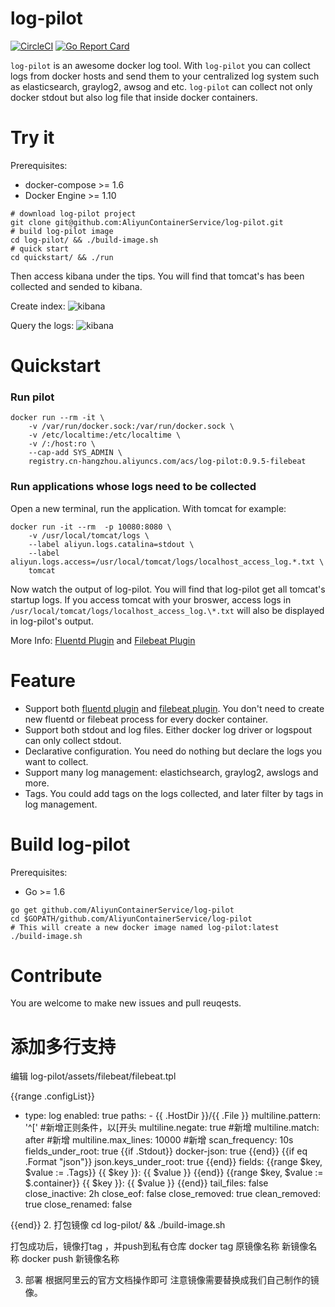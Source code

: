 log-pilot
=========

[![CircleCI](https://circleci.com/gh/AliyunContainerService/log-pilot.svg?style=svg)](https://circleci.com/gh/AliyunContainerService/log-pilot)
[![Go Report Card](https://goreportcard.com/badge/github.com/AliyunContainerService/log-pilot)](https://goreportcard.com/report/github.com/AliyunContainerService/log-pilot)

`log-pilot` is an awesome docker log tool. With `log-pilot` you can collect logs from docker hosts and send them to your centralized log system such as elasticsearch, graylog2, awsog and etc. `log-pilot` can collect not only docker stdout but also log file that inside docker containers.

Try it
======

Prerequisites:

- docker-compose >= 1.6
- Docker Engine >= 1.10

```
# download log-pilot project
git clone git@github.com:AliyunContainerService/log-pilot.git
# build log-pilot image
cd log-pilot/ && ./build-image.sh
# quick start
cd quickstart/ && ./run
```

Then access kibana under the tips. You will find that tomcat's has been collected and sended to kibana.

Create index:
![kibana](quickstart/Kibana.png)

Query the logs:
![kibana](quickstart/Kibana2.png)

Quickstart
==========

### Run pilot

```
docker run --rm -it \
    -v /var/run/docker.sock:/var/run/docker.sock \
    -v /etc/localtime:/etc/localtime \
    -v /:/host:ro \
    --cap-add SYS_ADMIN \
    registry.cn-hangzhou.aliyuncs.com/acs/log-pilot:0.9.5-filebeat
```

### Run applications whose logs need to be collected

Open a new terminal, run the application. With tomcat for example:

```
docker run -it --rm  -p 10080:8080 \
    -v /usr/local/tomcat/logs \
    --label aliyun.logs.catalina=stdout \
    --label aliyun.logs.access=/usr/local/tomcat/logs/localhost_access_log.*.txt \
    tomcat
```

Now watch the output of log-pilot. You will find that log-pilot get all tomcat's startup logs. If you access tomcat with your broswer, access logs in `/usr/local/tomcat/logs/localhost_access_log.\*.txt` will also be displayed in log-pilot's output.

More Info: [Fluentd Plugin](docs/fluentd/docs.md) and [Filebeat Plugin](docs/filebeat/docs.md)

Feature
========

- Support both [fluentd plugin](docs/fluentd/docs.md) and [filebeat plugin](docs/filebeat/docs.md). You don't need to create new fluentd or filebeat process for every docker container.
- Support both stdout and log files. Either docker log driver or logspout can only collect stdout.
- Declarative configuration. You need do nothing but declare the logs you want to collect.
- Support many log management: elastichsearch, graylog2, awslogs and more.
- Tags. You could add tags on the logs collected, and later filter by tags in log management.

Build log-pilot
===================

Prerequisites:

- Go >= 1.6

```
go get github.com/AliyunContainerService/log-pilot
cd $GOPATH/github.com/AliyunContainerService/log-pilot
# This will create a new docker image named log-pilot:latest
./build-image.sh
```

Contribute
==========

You are welcome to make new issues and pull reuqests.




添加多行支持
===================
编辑 log-pilot/assets/filebeat/filebeat.tpl

{{range .configList}}
- type: log
  enabled: true
  paths:
      - {{ .HostDir }}/{{ .File }}
  multiline.pattern:  '^\['                            #新增正则条件，以[开头
  multiline.negate: true                                           #新增
  multiline.match: after                                           #新增
  multiline.max_lines: 10000                                       #新增
  scan_frequency: 10s
  fields_under_root: true
  {{if .Stdout}}
  docker-json: true
  {{end}}
  {{if eq .Format "json"}}
  json.keys_under_root: true
  {{end}}
  fields:
      {{range $key, $value := .Tags}}
      {{ $key }}: {{ $value }}
      {{end}}
      {{range $key, $value := $.container}}
      {{ $key }}: {{ $value }}
      {{end}}
  tail_files: false
  close_inactive: 2h
  close_eof: false
  close_removed: true
  clean_removed: true
  close_renamed: false

{{end}}
2. 打包镜像
cd log-pilot/ && ./build-image.sh

打包成功后，镜像打tag ，并push到私有仓库
docker tag 原镜像名称 新镜像名称
docker push 新镜像名称

3. 部署
根据阿里云的官方文档操作即可
注意镜像需要替换成我们自己制作的镜像。